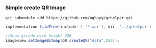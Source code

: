 ### Simple create QR Image

``` git
git submodule add https://github.com/nghuyy/qrhelper.git

```


``` gradle
implementation fileTree(include: [ '*.aar'], dir: '../qrhelper')

```

``` JAVA
//Show qrcode with height 256
imageview.setImageBitmap(QR.createQR("data",256));
```
